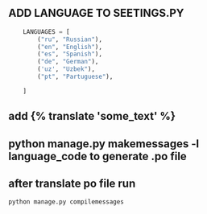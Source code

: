 ## ADD LANGUAGE TO SEETINGS.PY 
```python
    LANGUAGES = [
        ("ru", "Russian"),
        ("en", "English"),
        ("es", "Spanish"),
        ("de", "German"),
        ('uz', "Uzbek"),
        ("pt", "Partuguese"),

    ]
 ```

 ## add {% translate 'some_text' %}
 ## python manage.py makemessages -l language_code to generate .po file
 ## after translate po file run
 ```sh 
 python manage.py compilemessages
 ```